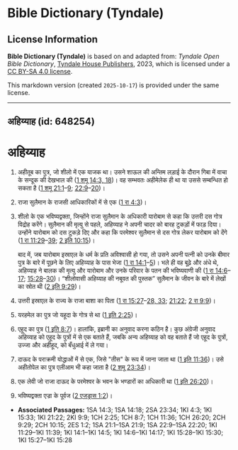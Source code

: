 # Bible Dictionary (Tyndale)

## License Information

**Bible Dictionary (Tyndale)** is based on and adapted from: _Tyndale Open Bible Dictionary_, [Tyndale House Publishers](https://tyndaleopenresources.com/), 2023, which is licensed under a [CC BY-SA 4.0 license](https://creativecommons.org/licenses/by-sa/4.0/legalcode.en).

This markdown version (created `2025-10-17`) is provided under the same license.



--------------------------------

## अहिय्याह (id: 648254)

अहिय्याह
========

1. अहीतूब का पुत्र, जो शीलो में एक याजक था। उसने शाऊल की अन्तिम लड़ाई के दौरान गिबा में वाचा के सन्दूक की देखभाल की ([1 शमू 14:3, 18](https://ref.ly/1Sam14:3,1Sam14:18))। वह सम्भवतः अहीमेलेक ही था या उससे सम्बन्धित हो सकता है ([1 शमू 21:1](https://ref.ly/1Sam21:1-1Sam21:9)–[9](https://ref.ly/1Sam21:1-1Sam21:9); [22:9](https://ref.ly/1Sam22:9-1Sam22:20)–[20](https://ref.ly/1Sam22:9-1Sam22:20))।
2. राजा सुलैमान के राजसी आधिकारिकों में से एक ([1 रा 4:3](https://ref.ly/1Kgs4:3))।
3. शीलो के एक भविष्यद्वक्ता, जिन्होंने राजा सुलैमान के अधिकारी यारोबाम से कहा कि उत्तरी दस गोत्र विद्रोह करेंगे। सुलैमान की मृत्यु से पहले, अहिय्याह ने अपनी चादर को बारह टुकड़ों में फाड़ दिया। उन्होंने यारोबाम को दस टुकड़े दिए और कहा कि परमेश्वर सुलैमान से दस गोत्र लेकर यारोबाम को देंगे ([1 रा 11:29](https://ref.ly/1Kgs11:29-1Kgs11:39)–[39](https://ref.ly/1Kgs11:29-1Kgs11:39); [2 इति 10:15](https://ref.ly/2Chr10:15))।

    बाद में, जब यारोबाम इस्राएल के धर्म के प्रति अविश्वासी हो गया, तो उसने अपनी पत्नी को उनके बीमार पुत्र के बारे में पूछने के लिए अहिय्याह के पास भेजा ([1 रा 14:1](https://ref.ly/1Kgs14:1-1Kgs14:5)–[5](https://ref.ly/1Kgs14:1-1Kgs14:5))। भले ही वह बूढ़े और अंधे थे, अहिय्याह ने बालक की मृत्यु और यारोबाम और उनके परिवार के पतन की भविष्यवाणी की ([1 रा 14:6](https://ref.ly/1Kgs14:6-1Kgs14:17)–[17](https://ref.ly/1Kgs14:6-1Kgs14:17); [15:28](https://ref.ly/1Kgs15:28-1Kgs15:30)–[30](https://ref.ly/1Kgs15:28-1Kgs15:30))। “शीलोवासी अहिय्याह की नबूवत की पुस्तक” सुलैमान के जीवन के बारे में लेखों का स्रोत थी ([2 इति 9:29](https://ref.ly/2Chr9:29))।

4. उत्तरी इस्राएल के राज्य के राजा बाशा का पिता ([1 रा 15:27](https://ref.ly/1Kgs15:27-1Kgs15:28,1Kgs15:33)–[28, 33](https://ref.ly/1Kgs15:27-1Kgs15:28,1Kgs15:33); [21:22](https://ref.ly/1Kgs21:22); [2 रा 9:9](https://ref.ly/2Kgs9:9))।
5. यरहमेल का पुत्र जो यहूदा के गोत्र से था ([1 इति 2:25](https://ref.ly/1Chr2:25))।
6. एहूद का पुत्र ([1 इति 8:7](https://ref.ly/1Chr8:7))। हालांकि, इब्रानी का अनुवाद करना कठिन है। कुछ अंग्रेजी अनुवाद अहिय्याह को एहूद के पुत्रों में से एक बताते हैं, जबकि अन्य अहिय्याह को वह बताते हैं जो एहूद के पुत्रों, उज्जा और अहीहूद, को बँधुआई में ले गया।
7. दाऊद के पराक्रमी योद्धाओं में से एक, जिसे "तीस" के रूप में जाना जाता था ([1 इति 11:36](https://ref.ly/1Chr11:36))। उसे अहीतोपेल का पुत्र एलीआम भी कहा जाता है ([2 शमू 23:34](https://ref.ly/2Sam23:34))।
8. एक लेवी जो राजा दाऊद के परमेश्वर के भवन के भण्डारों का अधिकारी था ([1 इति 26:20](https://ref.ly/1Chr26:20))।
9. भविष्यद्वक्ता एज्रा के पूर्वज ([2 एजड्रास 1:2](https://ref.ly/2Esd1:2))।

* **Associated Passages:** 1SA 14:3; 1SA 14:18; 2SA 23:34; 1KI 4:3; 1KI 15:33; 1KI 21:22; 2KI 9:9; 1CH 2:25; 1CH 8:7; 1CH 11:36; 1CH 26:20; 2CH 9:29; 2CH 10:15; 2ES 1:2; 1SA 21:1–1SA 21:9; 1SA 22:9–1SA 22:20; 1KI 11:29–1KI 11:39; 1KI 14:1–1KI 14:5; 1KI 14:6–1KI 14:17; 1KI 15:28–1KI 15:30; 1KI 15:27–1KI 15:28

